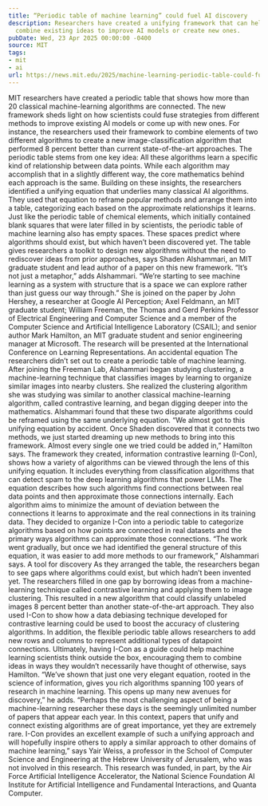 ```yaml
---
title: “Periodic table of machine learning” could fuel AI discovery
description: Researchers have created a unifying framework that can help scientists
  combine existing ideas to improve AI models or create new ones.
pubDate: Wed, 23 Apr 2025 00:00:00 -0400
source: MIT
tags:
- mit
- ai
url: https://news.mit.edu/2025/machine-learning-periodic-table-could-fuel-ai-discovery-0423
---
```


MIT researchers have created a periodic table that shows how more than 20 classical machine-learning algorithms are connected. The new framework sheds light on how scientists could fuse strategies from different methods to improve existing AI models or come up with new ones.
For instance, the researchers used their framework to combine elements of two different algorithms to create a new image-classification algorithm that performed 8 percent better than current state-of-the-art approaches.
The periodic table stems from one key idea: All these algorithms learn a specific kind of relationship between data points. While each algorithm may accomplish that in a slightly different way, the core mathematics behind each approach is the same.
Building on these insights, the researchers identified a unifying equation that underlies many classical AI algorithms. They used that equation to reframe popular methods and arrange them into a table, categorizing each based on the approximate relationships it learns.
Just like the periodic table of chemical elements, which initially contained blank squares that were later filled in by scientists, the periodic table of machine learning also has empty spaces. These spaces predict where algorithms should exist, but which haven’t been discovered yet.
The table gives researchers a toolkit to design new algorithms without the need to rediscover ideas from prior approaches, says Shaden Alshammari, an MIT graduate student and lead author of a paper on this new framework.
“It’s not just a metaphor,” adds Alshammari. “We’re starting to see machine learning as a system with structure that is a space we can explore rather than just guess our way through.”
She is joined on the paper by John Hershey, a researcher at Google AI Perception; Axel Feldmann, an MIT graduate student; William Freeman, the Thomas and Gerd Perkins Professor of Electrical Engineering and Computer Science and a member of the Computer Science and Artificial Intelligence Laboratory (CSAIL); and senior author Mark Hamilton, an MIT graduate student and senior engineering manager at Microsoft. The research will be presented at the International Conference on Learning Representations.
An accidental equation
The researchers didn’t set out to create a periodic table of machine learning.
After joining the Freeman Lab, Alshammari began studying clustering, a machine-learning technique that classifies images by learning to organize similar images into nearby clusters.
She realized the clustering algorithm she was studying was similar to another classical machine-learning algorithm, called contrastive learning, and began digging deeper into the mathematics. Alshammari found that these two disparate algorithms could be reframed using the same underlying equation.
“We almost got to this unifying equation by accident. Once Shaden discovered that it connects two methods, we just started dreaming up new methods to bring into this framework. Almost every single one we tried could be added in,” Hamilton says.
The framework they created, information contrastive learning (I-Con), shows how a variety of algorithms can be viewed through the lens of this unifying equation. It includes everything from classification algorithms that can detect spam to the deep learning algorithms that power LLMs.
The equation describes how such algorithms find connections between real data points and then approximate those connections internally.
Each algorithm aims to minimize the amount of deviation between the connections it learns to approximate and the real connections in its training data.
They decided to organize I-Con into a periodic table to categorize algorithms based on how points are connected in real datasets and the primary ways algorithms can approximate those connections.
“The work went gradually, but once we had identified the general structure of this equation, it was easier to add more methods to our framework,” Alshammari says.
A tool for discovery
As they arranged the table, the researchers began to see gaps where algorithms could exist, but which hadn’t been invented yet.
The researchers filled in one gap by borrowing ideas from a machine-learning technique called contrastive learning and applying them to image clustering. This resulted in a new algorithm that could classify unlabeled images 8 percent better than another state-of-the-art approach.
They also used I-Con to show how a data debiasing technique developed for contrastive learning could be used to boost the accuracy of clustering algorithms.
In addition, the flexible periodic table allows researchers to add new rows and columns to represent additional types of datapoint connections.
Ultimately, having I-Con as a guide could help machine learning scientists think outside the box, encouraging them to combine ideas in ways they wouldn’t necessarily have thought of otherwise, says Hamilton.
“We’ve shown that just one very elegant equation, rooted in the science of information, gives you rich algorithms spanning 100 years of research in machine learning. This opens up many new avenues for discovery,” he adds.
“Perhaps the most challenging aspect of being a machine-learning researcher these days is the seemingly unlimited number of papers that appear each year. In this context, papers that unify and connect existing algorithms are of great importance, yet they are extremely rare. I-Con provides an excellent example of such a unifying approach and will hopefully inspire others to apply a similar approach to other domains of machine learning,” says Yair Weiss, a professor in the School of Computer Science and Engineering at the Hebrew University of Jerusalem, who was not involved in this research.
This research was funded, in part, by the Air Force Artificial Intelligence Accelerator, the National Science Foundation AI Institute for Artificial Intelligence and Fundamental Interactions, and Quanta Computer.